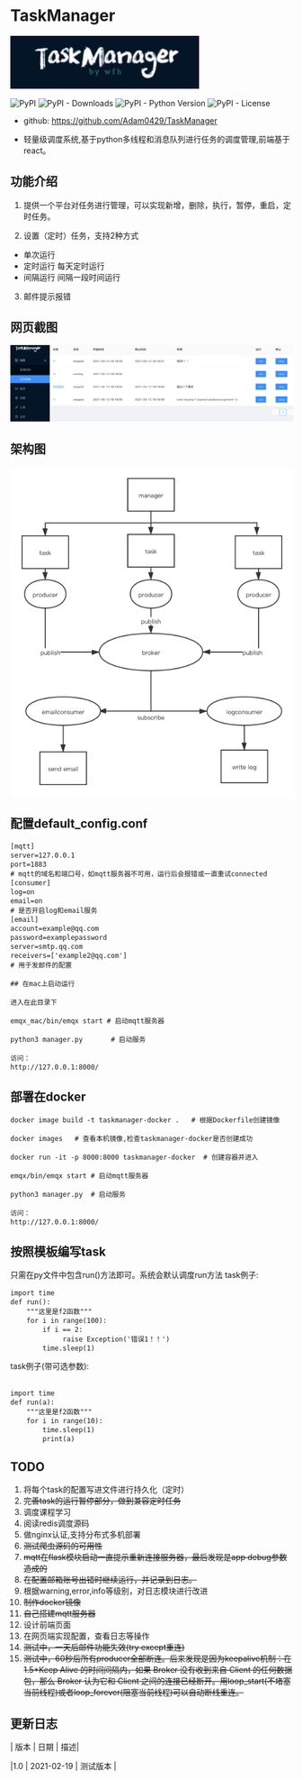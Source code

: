 # TaskManager

![](images/logo.png)

![PyPI](https://img.shields.io/pypi/v/spideradmin.svg)
![PyPI - Downloads](https://img.shields.io/pypi/dm/SpiderAdmin)
![PyPI - Python Version](https://img.shields.io/pypi/pyversions/SpiderAdmin)
![PyPI - License](https://img.shields.io/pypi/l/SpiderAdmin)

- github: https://github.com/Adam0429/TaskManager

- 轻量级调度系统,基于python多线程和消息队列进行任务的调度管理,前端基于react。

## 功能介绍
1. 提供一个平台对任务进行管理，可以实现新增，删除，执行，暂停，重启，定时任务。

2. 设置（定时）任务，支持2种方式
- 单次运行 
- 定时运行 每天定时运行
- 间隔运行 间隔一段时间运行

3. 邮件提示报错

## 网页截图
![](images/demo.png)

## 架构图
![](images/架构图.png)


## 配置default_config.conf

```
[mqtt]
server=127.0.0.1  
port=1883
# mqtt的域名和端口号，如mqtt服务器不可用，运行后会报错或一直重试connected
[consumer]
log=on
email=on
# 是否开启log和email服务
[email]
account=example@qq.com
password=examplepassword
server=smtp.qq.com
receivers=['example2@qq.com']
# 用于发邮件的配置

## 在mac上启动运行

进入在此目录下

emqx_mac/bin/emqx start # 启动mqtt服务器

python3 manager.py       # 启动服务

访问：
http://127.0.0.1:8000/
```

## 部署在docker

```
docker image build -t taskmanager-docker .   # 根据Dockerfile创建镜像

docker images   # 查看本机镜像,检查taskmanager-docker是否创建成功

docker run -it -p 8000:8000 taskmanager-docker  # 创建容器并进入

emqx/bin/emqx start # 启动mqtt服务器

python3 manager.py  # 启动服务

访问：
http://127.0.0.1:8000/

```

## 按照模板编写task

只需在py文件中包含run()方法即可。系统会默认调度run方法
task例子:
```
import time
def run():
    """这里是f2函数"""
    for i in range(100):
        if i == 2:
             raise Exception('错误1！！')
        time.sleep(1)
```
task例子(带可选参数):
```

import time
def run(a):
    """这里是f2函数"""
    for i in range(10):
        time.sleep(1)
        print(a)
```

## TODO
1. 将每个task的配置写进文件进行持久化（定时）
2. ~~完善task的运行暂停部分，做到兼容定时任务~~
3. 调度课程学习
4. 阅读redis调度源码
5. 做nginx认证,支持分布式多机部署
6. ~~测试爬虫源码的可用性~~
7. ~~mqtt在flask模块启动一直提示重新连接服务器，最后发现是app debug参数造成的~~
8. ~~在配置邮箱账号出错时继续运行，并记录到日志。~~
9. 根据warning,error,info等级别，对日志模块进行改进
10. ~~制作docker镜像~~
11. ~~自己搭建mqtt服务器~~
12. 设计前端页面
13. 在网页端实现配置，查看日志等操作
14. ~~测试中，一天后邮件功能失效(try except重连)~~
15. ~~测试中，60秒后所有producer全部断连。后来发现是因为keepalive机制：在 1.5*Keep Alive 的时间间隔内，如果 Broker 没有收到来自 Client 的任何数据包，那么 Broker 认为它和 Client 之间的连接已经断开。用loop_start(不堵塞当前线程)或者loop_forever(阻塞当前线程)可以自动断线重连。~~
## 更新日志

| 版本 | 日期 | 描述|

|1.0 | 2021-02-19 | 测试版本 |
    





